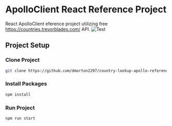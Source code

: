 # ApolloClient React Reference Project

React ApolloClient eference project utilizing free https://countries.trevorblades.com/ API.
![Test](https://firebasestorage.googleapis.com/v0/b/devspace-ec004.appspot.com/o/Screen%20Shot%202020-12-16%20at%206.29.33%20PM.png?alt=media&token=b86daaf8-253b-4964-a848-5e7b549f25ba)
## Project Setup
### Clone Project
```bash
git clone https://github.com/dmorton2297/country-lookup-apollo-reference.git
```
### Install Packages
```bash
npm install
```

### Run Project
```bash
npm run start
```

